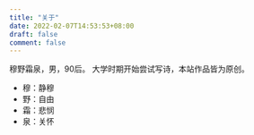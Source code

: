 ```yaml
---
title: "关于"
date: 2022-02-07T14:53:53+08:00
draft: false
comment: false
---
```

穆野霜泉，男，90后。
大学时期开始尝试写诗，本站作品皆为原创。

* 穆：静穆
* 野：自由
* 霜：悲悯
* 泉：关怀
